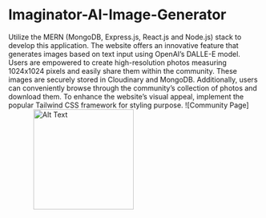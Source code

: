 # Imaginator-AI-Image-Generator
Utilize the MERN (MongoDB, Express.js, React.js and Node.js) stack to develop this application. The website offers an innovative feature that generates images based on text input using OpenAI’s DALLE-E model. Users are empowered to create high-resolution photos measuring 1024x1024 pixels and easily share them within the community. These images are securely stored in Cloudinary and MongoDB. Additionally, users can conveniently browse through the community’s collection of photos and download them. To enhance the website’s visual appeal, implement the popular Tailwind CSS framework for styling purpose.
![Community Page] <img src="Community.png" alt="Alt Text" style="width: 200px; height: auto; margin-left: 50px;">
